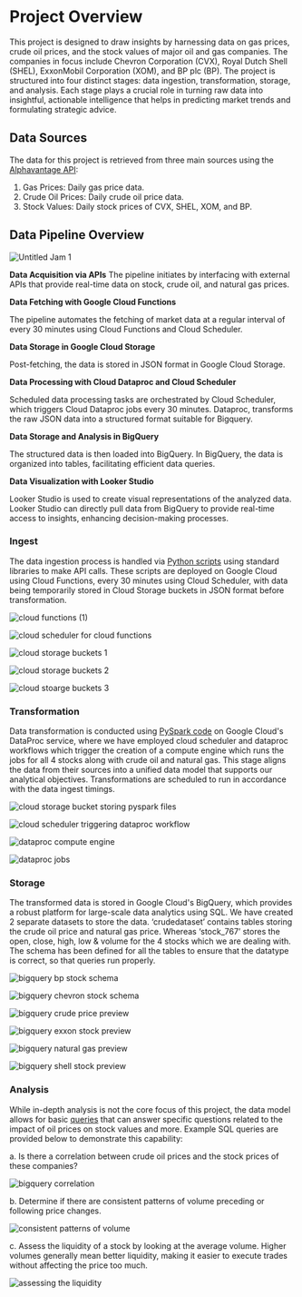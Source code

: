 # Project Overview

This project is designed to draw insights by harnessing data on gas prices, crude oil prices, and the stock values of major oil and gas companies. The companies in focus include Chevron Corporation (CVX), Royal Dutch Shell (SHEL), ExxonMobil Corporation (XOM), and BP plc (BP). The project is structured into four distinct stages: data ingestion, transformation, storage, and analysis. Each stage plays a crucial role in turning raw data into insightful, actionable intelligence that helps in predicting market trends and formulating strategic advice.

## Data Sources

The data for this project is retrieved from three main sources using the [Alphavantage API](https://www.alphavantage.co/):
1.	Gas Prices: Daily gas price data.
2.	Crude Oil Prices: Daily crude oil price data.
3.	Stock Values: Daily stock prices of CVX, SHEL, XOM, and BP.

## Data Pipeline Overview

![Untitled Jam 1](https://github.com/animeshnandan/inst767/assets/83339335/87f8bab2-6697-43ad-b748-e4f581f3cdd2)

**Data Acquisition via APIs** The pipeline initiates by interfacing with external APIs that provide real-time data on stock, crude oil, and natural gas prices.

**Data Fetching with Google Cloud Functions**

The pipeline automates the fetching of market data at a regular interval of every 30 minutes using Cloud Functions and Cloud Scheduler.

**Data Storage in Google Cloud Storage**

Post-fetching, the data is stored in JSON format in Google Cloud Storage.

**Data Processing with Cloud Dataproc and Cloud Scheduler**

Scheduled data processing tasks are orchestrated by Cloud Scheduler, which triggers Cloud Dataproc jobs every 30 minutes. Dataproc, transforms the raw JSON data into a structured format suitable for Bigquery.

**Data Storage and Analysis in BigQuery**

The structured data is then loaded into BigQuery. In BigQuery, the data is organized into tables, facilitating efficient data queries.

**Data Visualization with Looker Studio**

Looker Studio is used to create visual representations of the analyzed data. Looker Studio can directly pull data from BigQuery to provide real-time access to insights, enhancing decision-making processes.

### Ingest

The data ingestion process is handled via [Python scripts](https://github.com/animeshnandan/inst767/tree/main/cloudfunctions) using standard libraries to make API calls. These scripts are deployed on Google Cloud using Cloud Functions, every 30 minutes using Cloud Scheduler, with data being temporarily stored in Cloud Storage buckets in JSON format before transformation.

![cloud functions (1)](https://github.com/animeshnandan/inst767/assets/83339335/f29d7188-1939-4151-b431-55009a98aa5d)

![cloud scheduler for cloud functions](https://github.com/animeshnandan/inst767/assets/83339335/31b3adbb-406a-455b-9201-09a22d37db06)

![cloud storage buckets 1](https://github.com/animeshnandan/inst767/assets/83339335/96b6aecb-e100-4782-9972-79ac77daf836)

![cloud storage buckets 2](https://github.com/animeshnandan/inst767/assets/83339335/9636167e-cb4d-4dfb-8d2a-eb157c31f3fe)

![cloud stoarge buckets 3](https://github.com/animeshnandan/inst767/assets/83339335/5907945a-54e6-4971-85f9-f08158346861)

### Transformation

Data transformation is conducted using [PySpark code](https://github.com/animeshnandan/inst767/tree/main/dataprocjobs) on Google Cloud's DataProc service, where we have employed cloud scheduler and dataproc workflows which trigger the creation of a compute engine which runs the jobs for all 4 stocks along with crude oil and natural gas. This stage aligns the data from their sources into a unified data model that supports our analytical objectives. Transformations are scheduled to run in accordance with the data ingest timings.

![cloud storage bucket storing pyspark files](https://github.com/animeshnandan/inst767/assets/83339335/f2013552-97d4-4056-9753-7b655ed4f6ea)

![cloud scheduler triggering dataproc workflow](https://github.com/animeshnandan/inst767/assets/83339335/c169a110-92ff-42c9-85c1-6575e70080da)

![dataproc compute engine](https://github.com/animeshnandan/inst767/assets/83339335/8590f488-33c8-4ae5-8f05-3016668191c1)

![dataproc jobs](https://github.com/animeshnandan/inst767/assets/83339335/45c1ecf0-238f-4c95-969a-8162e5b00d7c)

### Storage

The transformed data is stored in Google Cloud's BigQuery, which provides a robust platform for large-scale data analytics using SQL. We have created 2 separate datasets to store the data. ‘crudedataset’ contains tables storing the crude oil price and natural gas price. Whereas ‘stock_767’ stores the open, close, high, low & volume for the 4 stocks which we are dealing with. The schema has been defined for all the tables to ensure that the datatype is correct, so that queries run properly.

![bigquery bp stock schema](https://github.com/animeshnandan/inst767/assets/83339335/13794035-07bb-455d-a274-fd77fff1d966)

![bigquery chevron stock schema](https://github.com/animeshnandan/inst767/assets/83339335/3b4fe36f-3d60-4c58-bf7b-e72352840318)

![bigquery crude price preview](https://github.com/animeshnandan/inst767/assets/83339335/49ac4bfd-6bd4-43ea-a2ae-d17f4ba0a786)

![bigquery exxon stock preview](https://github.com/animeshnandan/inst767/assets/83339335/e25c7976-3f0d-4b19-ade3-4b0001bdb046)

![bigquery natural gas preview](https://github.com/animeshnandan/inst767/assets/83339335/5c6bcfeb-419f-49bc-8f35-87d702fac68a)

![bigquery shell stock preview](https://github.com/animeshnandan/inst767/assets/83339335/962e3cfb-3052-441c-8a42-c26759320122)

### Analysis

While in-depth analysis is not the core focus of this project, the data model allows for basic [queries](https://github.com/animeshnandan/inst767/tree/main/bigqueries) that can answer specific questions related to the impact of oil prices on stock values and more. Example SQL queries are provided below to demonstrate this capability:

a.	Is there a correlation between crude oil prices and the stock prices of these companies?

![bigquery correlation](https://github.com/animeshnandan/inst767/assets/83339335/3e07a29c-5606-4be1-a9c3-5eb22876c953)

b.	Determine if there are consistent patterns of volume preceding or following price changes.

![consistent patterns of volume](https://github.com/animeshnandan/inst767/assets/83339335/0fde6653-a1d9-435c-a8ed-5154846f022d)

c.	Assess the liquidity of a stock by looking at the average volume. Higher volumes generally mean better liquidity, making it easier to execute trades without affecting the price too much.

![assessing the liquidity](https://github.com/animeshnandan/inst767/assets/83339335/56759692-6530-46d5-bb24-a72d21cbca26)
